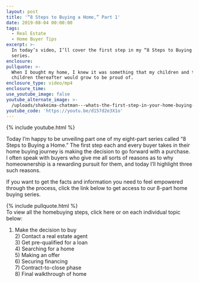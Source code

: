 ```yaml
---
layout: post
title: '“8 Steps to Buying a Home,” Part 1'
date: 2019-08-04 00:00:00
tags:
  - Real Estate
  - Home Buyer Tips
excerpt: >-
  In today’s video, I’ll cover the first step in my “8 Steps to Buying a Home”
  series.
enclosure:
pullquote: >-
  When I bought my home, I knew it was something that my children and their
  children thereafter would grow to be proud of.
enclosure_type: video/mp4
enclosure_time:
use_youtube_image: false
youtube_alternate_image: >-
  /uploads/shakeima-chatman---whats-the-first-step-in-your-home-buying-journey-youtube.jpg
youtube_code: 'https://youtu.be/d157d2e3X1o'
---
```


{% include youtube.html %}

Today I’m happy to be unveiling part one of my eight-part series called “8 Steps to Buying a Home.” The first step each and every buyer takes in their home buying journey is making the decision to go forward with a purchase. I often speak with buyers who give me all sorts of reasons as to why homeownership is a rewarding pursuit for them, and today I’ll highlight three such reasons.

If you want to get the facts and information you need to feel empowered through the process, click the link below to get access to our 8-part home buying series.

{% include pullquote.html %}<br>To view all the homebuying steps, click here or on each individual topic below:

1) Make the decision to buy<br>2) Contact a real estate agent<br>3) Get pre-qualified for a loan<br>4) Searching for a home<br>5) Making an offer<br>6) Securing financing&nbsp;<br>7) Contract-to-close phase<br>8) Final walkthrough of home